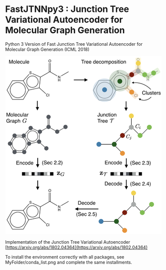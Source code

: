 # FastJTNNpy3 : Junction Tree Variational Autoencoder for Molecular Graph Generation
Python 3 Version of Fast Junction Tree Variational Autoencoder for Molecular Graph Generation (ICML 2018)

<img src="https://github.com/Bibyutatsu/FastJTNNpy3/blob/master/Old/paradigm.png" width="600">


Implementation of the Junction Tree Variational Autoencoder [https://arxiv.org/abs/1802.04364](https://arxiv.org/abs/1802.04364)

To install the environment correctly with all packages, see MyFolder/conda_list.png and complete the same installments. 
